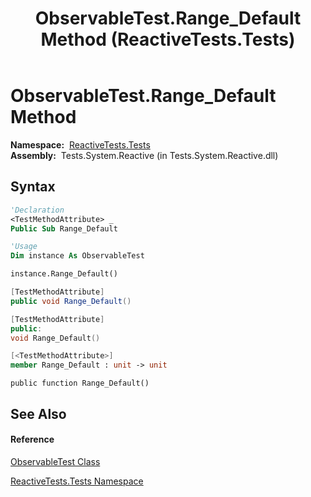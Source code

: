 ﻿---
title: ObservableTest.Range_Default Method  (ReactiveTests.Tests)
TOCTitle: Range_Default Method
ms:assetid: M:ReactiveTests.Tests.ObservableTest.Range_Default
ms:mtpsurl: https://msdn.microsoft.com/en-us/library/reactivetests.tests.observabletest.range_default(v=VS.103)
ms:contentKeyID: 36618925
ms.date: 06/28/2011
mtps_version: v=VS.103
f1_keywords:
- ReactiveTests.Tests.ObservableTest.Range_Default
dev_langs:
- CSharp
- JScript
- VB
- FSharp
- c++
---

# ObservableTest.Range\_Default Method

**Namespace:**  [ReactiveTests.Tests](hh289046\(v=vs.103\).md)  
**Assembly:**  Tests.System.Reactive (in Tests.System.Reactive.dll)

## Syntax

``` vb
'Declaration
<TestMethodAttribute> _
Public Sub Range_Default
```

``` vb
'Usage
Dim instance As ObservableTest

instance.Range_Default()
```

``` csharp
[TestMethodAttribute]
public void Range_Default()
```

``` c++
[TestMethodAttribute]
public:
void Range_Default()
```

``` fsharp
[<TestMethodAttribute>]
member Range_Default : unit -> unit 
```

``` jscript
public function Range_Default()
```

## See Also

#### Reference

[ObservableTest Class](hh288687\(v=vs.103\).md)

[ReactiveTests.Tests Namespace](hh289046\(v=vs.103\).md)

